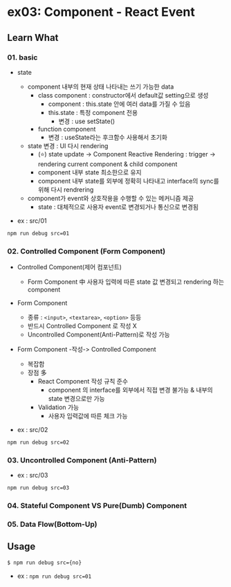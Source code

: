 # ex03: Component - React Event

## Learn What

### 01. basic

* state
    * component 내부의 현재 상태 나타내는 쓰기 가능한 data
        * class component : constructor에서 default값 setting으로 생성
            * component : this.state 안에 여러 data를 가질 수 있음
            * this.state : 특정 component 전용
                * 변경 : use setState()
        * function component
            * 변경 : useState라는 후크함수 사용해서 초기화
    * state 변경 : UI 다시 rendering
        * (:star:) state update -> Component Reactive Rendering : trigger -> rendering current component & child component 
        * component 내부 state 최소한으로 유지
        * component 내부 state를 외부에 정확히 나타내고 interface의 sync를 위해 다시 rendrering
    * component가 event와 상호작용을 수행할 수 있는 메커니즘 제공
        * state : 대체적으로 사용자 event로 변경되거나 통신으로 변경됨

* ex : src/01

```bash
npm run debug src=01
```

### 02. Controlled Component (Form Component)

* Controlled Component(제어 컴포넌트)
    * Form Component 中 사용자 입력에 따른 state 값 변경되고 rendering 하는 component
        
* Form Component
    * 종류 : ```<input>```, ```<textarea>```, ```<option>``` 등등
    * 반드시 Controlled Component 로 작성 X
    * Uncontrolled Component(Anti-Pattern)로 작성 가능

* Form Component -작성-> Controlled Component
    * 복잡함
    * 장점 多
        * React Component 작성 규칙 준수
            * component 의 interface를 외부에서 직접 변경 불가능 & 내부의 state 변경으로만 가능
        * Validation 가능
            * 사용자 입력값에 따른 체크 가능

* ex : src/02

```bash
npm run debug src=02
```

### 03. Uncontrolled Component (Anti-Pattern)

* ex : src/03

```bash
npm run debug src=03
```

### 04. Stateful Component VS Pure(Dumb) Component

### 05. Data Flow(Bottom-Up)

## Usage
```bash
$ npm run debug src={no}
```
* ex : ```npm run debug src=01```